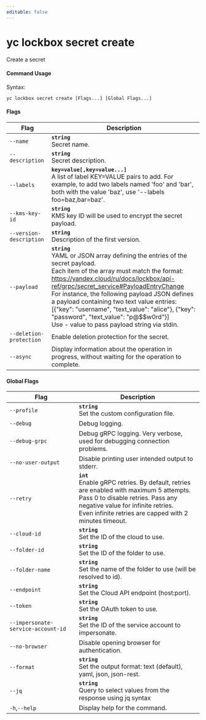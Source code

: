 ```yaml
---
editable: false
---
```


# yc lockbox secret create

Create a secret

#### Command Usage

Syntax: 

`yc lockbox secret create [Flags...] [Global Flags...]`

#### Flags

| Flag | Description |
|----|----|
|`--name`|<b>`string`</b><br/>Secret name.|
|`--description`|<b>`string`</b><br/>Secret description.|
|`--labels`|<b>`key=value[,key=value...]`</b><br/>A list of label KEY=VALUE pairs to add. For example, to add two labels named 'foo' and 'bar', both with the value 'baz', use '--labels foo=baz,bar=baz'.|
|`--kms-key-id`|<b>`string`</b><br/>KMS key ID will be used to encrypt the secret payload.|
|`--version-description`|<b>`string`</b><br/>Description of the first version.|
|`--payload`|<b>`string`</b><br/>YAML or JSON array defining the entries of the secret payload.<br/>Each item of the array must match the format: https://yandex.cloud/ru/docs/lockbox/api-ref/grpc/secret_service#PayloadEntryChange<br/>For instance, the following payload JSON defines a payload containing two text value entries:<br/>[{"key": "username", "text_value": "alice"}, {"key": "password", "text_value": "p@$$w0rd"}]<br/>Use - value to pass payload string via stdin.|
|`--deletion-protection`|Enable deletion protection for the secret.|
|`--async`|Display information about the operation in progress, without waiting for the operation to complete.|

#### Global Flags

| Flag | Description |
|----|----|
|`--profile`|<b>`string`</b><br/>Set the custom configuration file.|
|`--debug`|Debug logging.|
|`--debug-grpc`|Debug gRPC logging. Very verbose, used for debugging connection problems.|
|`--no-user-output`|Disable printing user intended output to stderr.|
|`--retry`|<b>`int`</b><br/>Enable gRPC retries. By default, retries are enabled with maximum 5 attempts.<br/>Pass 0 to disable retries. Pass any negative value for infinite retries.<br/>Even infinite retries are capped with 2 minutes timeout.|
|`--cloud-id`|<b>`string`</b><br/>Set the ID of the cloud to use.|
|`--folder-id`|<b>`string`</b><br/>Set the ID of the folder to use.|
|`--folder-name`|<b>`string`</b><br/>Set the name of the folder to use (will be resolved to id).|
|`--endpoint`|<b>`string`</b><br/>Set the Cloud API endpoint (host:port).|
|`--token`|<b>`string`</b><br/>Set the OAuth token to use.|
|`--impersonate-service-account-id`|<b>`string`</b><br/>Set the ID of the service account to impersonate.|
|`--no-browser`|Disable opening browser for authentication.|
|`--format`|<b>`string`</b><br/>Set the output format: text (default), yaml, json, json-rest.|
|`--jq`|<b>`string`</b><br/>Query to select values from the response using jq syntax|
|`-h`,`--help`|Display help for the command.|
